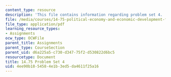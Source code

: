 ```yaml
---
content_type: resource
description: 'This file contains information regarding problem set 4.  '
file: /media/courses/14-75-political-economy-and-economic-development-fall-2012/4ee90b1854584e1b3ed5da4611f25a16_MIT14_75F12_ProbSet4.pdf
file_type: application/pdf
learning_resource_types:
- Assignments
ocw_type: OCWFile
parent_title: Assignments
parent_type: CourseSection
parent_uid: d6a225a5-c730-d347-75f2-d530822d6bc5
resourcetype: Document
title: 14.75 Problem Set 4
uid: 4ee90b18-5458-4e1b-3ed5-da4611f25a16
---
```

